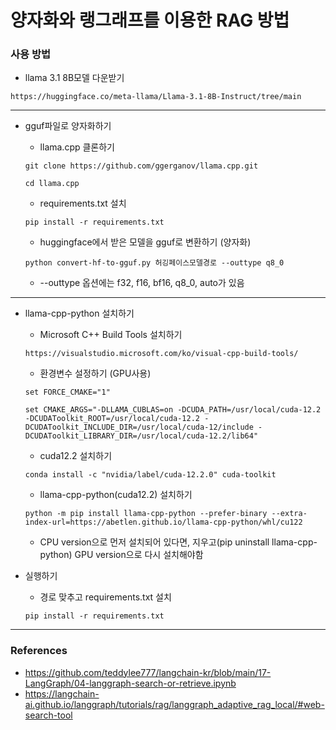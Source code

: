 # 양자화와 랭그래프를 이용한 RAG 방법

### 사용 방법
- llama 3.1 8B모델 다운받기
```
https://huggingface.co/meta-llama/Llama-3.1-8B-Instruct/tree/main
```
___
- gguf파일로 양자화하기

  - llama.cpp 클론하기
  ```
  git clone https://github.com/ggerganov/llama.cpp.git
  ```
  ```
  cd llama.cpp
  ```

  - requirements.txt 설치
  ```
  pip install -r requirements.txt
  ```

  - huggingface에서 받은 모델을 gguf로 변환하기 (양자화)
  ```
  python convert-hf-to-gguf.py 허깅페이스모델경로 --outtype q8_0
  ```

  - --outtype 옵션에는 f32, f16, bf16, q8_0, auto가 있음
___
- llama-cpp-python 설치하기

  - Microsoft C++ Build Tools 설치하기
  ```
  https://visualstudio.microsoft.com/ko/visual-cpp-build-tools/
  ```

  - 환경변수 설정하기 (GPU사용)
  ```
  set FORCE_CMAKE="1"
  ```
  ```
  set CMAKE_ARGS="-DLLAMA_CUBLAS=on -DCUDA_PATH=/usr/local/cuda-12.2 -DCUDAToolkit_ROOT=/usr/local/cuda-12.2 -DCUDAToolkit_INCLUDE_DIR=/usr/local/cuda-12/include -DCUDAToolkit_LIBRARY_DIR=/usr/local/cuda-12.2/lib64"
  ```

  - cuda12.2 설치하기
  ```
  conda install -c "nvidia/label/cuda-12.2.0" cuda-toolkit
  ```

  - llama-cpp-python(cuda12.2) 설치하기
  ```
  python -m pip install llama-cpp-python --prefer-binary --extra-index-url=https://abetlen.github.io/llama-cpp-python/whl/cu122
  ```
  
    - CPU version으로 먼저 설치되어 있다면, 지우고(pip uninstall llama-cpp-python) GPU version으로 다시 설치해야함

- 실행하기

  - 경로 맞추고 requirements.txt 설치
  ```
  pip install -r requirements.txt
  ```
  
___
### References
- https://github.com/teddylee777/langchain-kr/blob/main/17-LangGraph/04-langgraph-search-or-retrieve.ipynb
- https://langchain-ai.github.io/langgraph/tutorials/rag/langgraph_adaptive_rag_local/#web-search-tool
